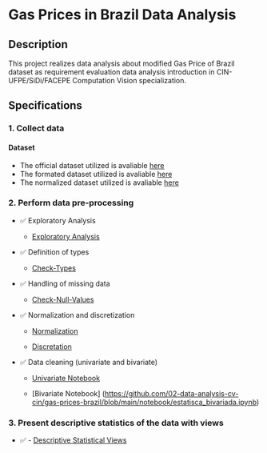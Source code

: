 # Gas Prices in Brazil Data Analysis


## Description
This project realizes data analysis about modified Gas Price of Brazil  dataset as requirement evaluation data analysis introduction in CIN-UFPE/SiDi/FACEPE Computation Vision specialization.

## Specifications

### 1. Collect data

#### Dataset

- The official dataset utilized is avaliable [here](https://www.kaggle.com/matheusfreitag/gas-prices-in-brazil)
- The formated dataset utilized is avaliable [here](https://github.com/02-data-analysis-cv-cin/gas-prices-brazil/blob/main/dataset/formated_gas_prices_brazil.csv)
- The normalized dataset utilized is avaliable [here](https://github.com/02-data-analysis-cv-cin/gas-prices-brazil/blob/main/dataset/norm_dist_gas_prices_brazil.csv)


### 2. Perform data pre-processing

- :white_check_mark: Exploratory Analysis

	- [Exploratory Analysis](https://github.com/02-data-analysis-cv-cin/gas-prices-brazil/blob/main/notebook/column_data_obtain.ipynb)
	
- :white_check_mark: Definition of types

	- [Check-Types](https://github.com/02-data-analysis-cv-cin/gas-prices-brazil/blob/main/notebook/remocao_null_normalizacao_imputacao.ipynb#Check-Types)
	
- :white_check_mark: Handling of missing data

	- [Check-Null-Values](https://github.com/02-data-analysis-cv-cin/gas-prices-brazil/blob/main/notebook/remocao_null_normalizacao_imputacao.ipynb#Check-Null-Values)

	
- :white_check_mark: Normalization and discretization

	- [Normalization](https://github.com/02-data-analysis-cv-cin/gas-prices-brazil/blob/main/notebook/remocao_null_normalizacao_imputacao.ipynb#Normalization)
	
	- [Discretation](https://github.com/02-data-analysis-cv-cin/gas-prices-brazil/blob/main/notebook/remocao_null_normalizacao_imputacao.ipynb#Discretation)

	
- :white_check_mark: Data cleaning (univariate and bivariate)

	- [Univariate Notebook](https://github.com/02-data-analysis-cv-cin/gas-prices-brazil/blob/main/notebook/estatisca_univariada.ipynb)
	
	- [Bivariate Notebook] (https://github.com/02-data-analysis-cv-cin/gas-prices-brazil/blob/main/notebook/estatisca_bivariada.ipynb)

	
### 3. Present descriptive statistics of the data with views

-  :white_check_mark: - [Descriptive Statistical Views](https://github.com/02-data-analysis-cv-cin/gas-prices-brazil/blob/main/notebook/views.ipynb)






